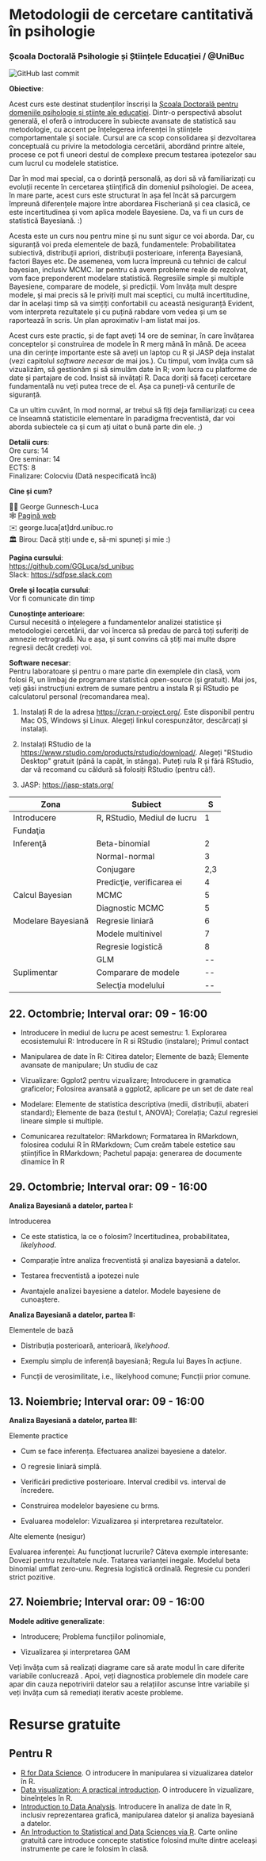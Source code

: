 # Metodologii de cercetare cantitativă în psihologie

### Școala Doctorală Psihologie și Științele Educației / \@UniBuc

![GitHub last commit](https://img.shields.io/github/last-commit/GGLuca/sd_unibuc?label=last%20update%253A%20&style=flat-square)

**Obiective**:

Acest curs este destinat studenților înscriși la [Școala Doctorală pentru domeniile psihologie și științe ale educației](http://doctorat.unibuc.ro/psihologie/prezentarea-scolii/). Dintr-o perspectivă absolut generală, el oferă o introducere în subiecte avansate de statistică sau metodologie, cu accent pe înțelegerea inferenței în științele comportamentale și sociale. Cursul are ca scop consolidarea și dezvoltarea conceptuală cu privire la metodologia cercetării, abordând printre altele, procese ce pot fi uneori destul de complexe precum testarea ipotezelor sau cum lucrul cu modelele statistice.

Dar în mod mai special, ca o dorință personală, aș dori să vă familiarizați cu evoluții recente în cercetarea științifică din domeniul psihologiei. De aceea, în mare parte, acest curs este structurat în așa fel încât să parcurgem împreună diferențele majore între abordarea Fischeriană și cea clasică, ce este incertitudinea și vom aplica modele Bayesiene. Da, va fi un curs de statistică Bayesiană. :)

Acesta este un curs nou pentru mine și nu sunt sigur ce voi aborda. Dar, cu siguranță voi preda elementele de bază, fundamentele: Probabilitatea subiectivă, distribuții apriori, distribuții posterioare, inferența Bayesiană, factori Bayes etc. De asemenea, vom lucra împreună cu tehnici de calcul bayesian, inclusiv MCMC. Iar pentru că avem probleme reale de rezolvat, vom face preponderent modelare statistică. Regresiile simple și multiple Bayesiene, comparare de modele, și predicții. Vom învăța mult despre modele, și mai precis să le priviți mult mai sceptici, cu multă incertitudine, dar în același timp să va simțiți confortabili cu această nesiguranță Evident, vom interpreta rezultatele și cu puțină rabdare vom vedea și um se raportează în scris. Un plan aproximativ l-am listat mai jos.

Acest curs este practic, și de fapt aveți 14 ore de seminar, în care învățarea conceptelor și construirea de modele în R merg mână în mână. De aceea una din cerințe importante este să aveți un laptop cu R și JASP deja instalat (vezi capitolul *software necesar* de mai jos.). Cu timpul, vom învăța cum să vizualizăm, să gestionăm și să simulăm date în R; vom lucra cu platforme de date și partajare de cod. Insist să invățați R. Daca doriți să faceți cercetare fundamentală nu veți putea trece de el. Așa ca puneți-vă centurile de siguranță.

Ca un ultim cuvânt, în mod normal, ar trebui să fiți deja familiarizați cu ceea ce înseamnă statisticile elementare în paradigma frecventistă, dar voi aborda subiectele ca și cum ați uitat o bună parte din ele. ;)

**Detalii curs**:\
Ore curs: 14\
Ore seminar: 14\
ECTS: 8\
Finalizare: Colocviu (Dată nespecificată încă)

**Cine și cum?**

:man_teacher: George Gunnesch-Luca\
:spider_web: [Pagină web](https://www.psychologie.rw.fau.de/team/wissenschaftliche-mitarbeiterinnen/george-luca/)\
:envelope: george.luca[at]drd.unibuc.ro\
:classical_building: Birou: Dacă știți unde e, să-mi spuneți și mie :)

**Pagina cursului**:\
<https://github.com/GGLuca/sd_unibuc>\
Slack: <https://sdfpse.slack.com>

**Orele și locația cursului**:\
Vor fi comunicate din timp

**Cunoștințe anterioare**:\
Cursul necesită o ințelegere a fundamentelor analizei statistice și metodologiei cercetării, dar voi încerca să predau de parcă toți suferiți de amnezie retrogradă. Nu e așa, și sunt convins că știți mai multe dspre regresii decât credeți voi.

**Software necesar**:\
Pentru laboratoare și pentru o mare parte din exemplele din clasă, vom folosi R, un limbaj de programare statistică open-source (și gratuit). Mai jos, veți găsi instrucțiuni extrem de sumare pentru a instala R și RStudio pe calculatorul personal (recomandarea mea).

1.  Instalați R de la adresa <https://cran.r-project.org/>. Este disponibil pentru Mac OS, Windows și Linux. Alegeți linkul corespunzător, descărcați și instalați.

2.  Instalați RStudio de la <https://www.rstudio.com/products/rstudio/download/>. Alegeți "RStudio Desktop" gratuit (până la capăt, în stânga). Puteți rula R și fără RStudio, dar vă recomand cu căldură să folosiți RStudio (pentru că!).

3.  JASP: <https://jasp-stats.org/>

<center>

| Zona               | Subiect                     | S   |
|--------------------|-----------------------------|-----|
| Introducere        | R, RStudio, Mediul de lucru | 1   |
| Fundaţia           |                             |     |
| Inferenţă          | Beta-binomial               | 2   |
|                    | Normal-normal               | 3   |
|                    | Conjugare                   | 2,3 |
|                    | Predicţie, verificarea ei   | 4   |
| Calcul Bayesian    | MCMC                        | 5   |
|                    | Diagnostic MCMC             | 5   |
| Modelare Bayesiană | Regresie liniară            | 6   |
|                    | Modele multinivel           | 7   |
|                    | Regresie logistică          | 8   |
|                    | GLM                         | --  |
| Suplimentar        | Comparare de modele         | --  |
|                    | Selecţia modelului          | --  |

</Center>

## 22. Octombrie; Interval orar: 09 - 16:00

-   Introducere în mediul de lucru pe acest semestru: 1. Explorarea ecosistemului R: Introducere în R si RStudio (instalare); Primul contact

-   Manipularea de date în R: Citirea datelor; Elemente de bază; Elemente avansate de manipulare; Un studiu de caz

-   Vizualizare: Ggplot2 pentru vizualizare; Introducere in gramatica graficelor; Folosirea avansată a ggplot2, aplicare pe un set de date real

-   Modelare: Elemente de statistica descriptiva (medii, distribuții, abateri standard); Elemente de baza (testul t, ANOVA); Corelația; Cazul regresiei lineare simple si multiple.

-   Comunicarea rezultatelor: RMarkdown; Formatarea în RMarkdown, folosirea codului R în RMarkdown; Cum creăm tabele estetice sau științifice în RMarkdown; Pachetul papaja: generarea de documente dinamice în R

## 29. Octombrie; Interval orar: 09 - 16:00

**Analiza Bayesiană a datelor, partea I:**

Introducerea

-   Ce este statistica, la ce o folosim? Incertitudinea, probabilitatea, *likelyhood*.

-   Comparație între analiza frecventistă și analiza bayesiană a datelor.

-   Testarea frecventistă a ipotezei nule

-   Avantajele analizei bayesiene a datelor. Modele bayesiene de cunoaștere.

**Analiza Bayesiană a datelor, partea II:**

Elementele de bază

-   Distribuția posterioară, anterioară, *likelyhood*.

-   Exemplu simplu de inferență bayesiană; Regula lui Bayes în acțiune.

-   Funcții de verosimilitate, i.e., likelyhood comune; Funcții prior comune.

## 13. Noiembrie; Interval orar: 09 - 16:00

**Analiza Bayesiană a datelor, partea III:**

Elemente practice

-   Cum se face inferența. Efectuarea analizei bayesiene a datelor.

-   O regresie liniară simplă.

-   Verificări predictive posterioare. Interval credibil vs. interval de încredere.

-   Construirea modelelor bayesiene cu brms.

-   Evaluarea modelelor: Vizualizarea și interpretarea rezultatelor.

Alte elemente (nesigur)

Evaluarea inferenței: Au funcționat lucrurile? Câteva exemple interesante: Dovezi pentru rezultatele nule. Tratarea varianței inegale. Modelul beta binomial umflat zero-unu. Regresia logistică ordinală. Regresie cu ponderi strict pozitive.

## 27. Noiembrie; Interval orar: 09 - 16:00

**Modele aditive generalizate**:

-   Introducere; Problema funcțiilor polinomiale,

-   Vizualizarea și interpretarea GAM

Veți învăța cum să realizați diagrame care să arate modul în care diferite variabile conlucrează . Apoi, veți diagnostica problemele din modele care apar din cauza nepotrivirii datelor sau a relațiilor ascunse între variabile și veți învăța cum să remediați iterativ aceste probleme.

# Resurse gratuite

## Pentru R

-   [R for Data Science](https://r4ds.had.co.nz). O introducere în manipularea si vizualizarea datelor în R.
-   [Data visualization: A practical introduction](http://socviz.co). O introducere în vizualizare, bineînțeles în R.
-   [Introduction to Data Analysis](https://michael-franke.github.io/intro-data-analysis/index.html). Introducere în analiza de date în R, inclusiv reprezentarea grafică, manipularea datelor și analiza bayesiană a datelor.
-   [An Introduction to Statistical and Data Sciences via R](https://moderndive.com/). Carte online gratuită care introduce concepte statistice folosind multe dintre aceleași instrumente pe care le folosim în clasă.
